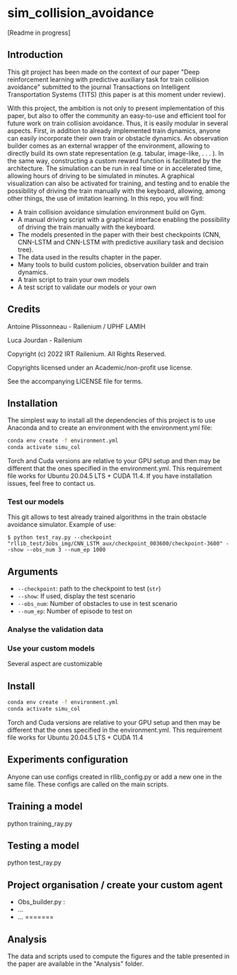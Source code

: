 # sim_collision_avoidance
[Readme in progress]

## Introduction
This git project has been made on the context of our paper "Deep reinforcement learning with predictive
auxiliary task for train collision avoidance" submitted to the journal Transactions on Intelligent Transportation Systems (TITS) 
(this paper is at this moment under review). 

With this project, the ambition is not only to present implementation of this paper, but also to offer the
community an easy-to-use and efficient tool for future work on train collision avoidance. 
Thus, it is easily modular in several aspects. First, in addition to already implemented train dynamics, anyone can
easily incorporate their own train or obstacle dynamics. An observation builder comes as an external wrapper of the environment,
allowing to directly build its own state representation (e.g. tabular, image-like, . . . ). In the same way, constructing a
custom reward function is facilitated by the architecture. The simulation can be run in real time or in accelerated
time, allowing hours of driving to be simulated in minutes. A graphical visualization can also be activated for training,
and testing and to enable the possibility of driving the train manually with the keyboard, allowing, among other things, the
use of imitation learning. In this repo, you will find:

- A train collision avoidance simulation environment build on Gym.
- A manual driving script with a graphical interface enabling the possibility of driving the train
manually with the keyboard.
- The models presented in the paper with their best checkpoints (CNN, CNN-LSTM and CNN-LSTM with predictive auxiliary task and decision tree).
- The data used in the results chapter in the paper.
- Many tools to build custom policies, observation builder and train dynamics.
- A train script to train your own models
- A test script to validate our models or your own







 
## Credits

Antoine Plissonneau - Railenium / UPHF LAMIH

Luca Jourdan - Railenium

Copyright (c) 2022 IRT Railenium. All Rights Reserved.

Copyrights licensed under an Academic/non-profit use license.

See the accompanying LICENSE file for terms.

## Installation

The simplest way to install all the dependencies of this project is to use Anaconda and to create an environment with the environment.yml file: 

```bash
conda env create -f environment.yml
conda activate simu_col
```


Torch and Cuda versions are relative to your GPU setup and then may be different that the ones specified in the environment.yml. This requirement file works for Ubuntu 20.04.5 LTS + CUDA 11.4. If you have installation issues, feel free to contact us.


 ### Test our models
 This git allows to test already trained algorithms in the train obstacle avoidance simulator. Example of use:
 
```
$ python test_ray.py --checkpoint "rllib_test/3obs_img/CNN_LSTM_aux/checkpoint_003600/checkpoint-3600" --show --obs_num 3 --num_ep 1000
```

## Arguments
* `--checkpoint`: path to the checkpoint to test (`str`)
* `--show`: If used, display the test scenario
* `--obs_num`: Number of obstacles to use in test scenario
* `--num_ep`: Number of episode to test on

 ### Analyse the validation data
 
 
 ### Use your custom models

Several aspect are customizable


## Install

```bash
conda env create -f environment.yml
conda activate simu_col
```


Torch and Cuda versions are relative to your GPU setup and then may be different that the ones specified in the environment.yml. This requirement file works for Ubuntu 20.04.5 LTS + CUDA 11.4  




## Experiments configuration

Anyone can use configs created in rllib_config.py or add a new one in the same file. These configs are called on the main scripts.

## Training a model

python training_ray.py

## Testing a model

python test_ray.py




## Project organisation / create your custom agent

- Obs_builder.py : 
- ...
- ...
=======
## Analysis

The data and scripts used to compute the figures and the table presented in the paper are available in the "Analysis" folder. 


